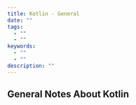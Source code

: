 ```yaml
---
title: Kotlin - General
date: ""
tags:
  - ""
  - ""
keywords:
  - ""
  - ""
description: ""
---
```


## General Notes About Kotlin
